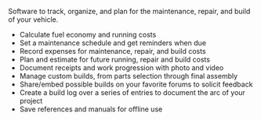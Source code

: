 Software to track, organize, and plan for the maintenance, repair, and build of your vehicle.

*   Calculate fuel economy and running costs
*   Set a maintenance schedule and get reminders when due
*   Record expenses for maintenance, repair, and build costs
*   Plan and estimate for future running, repair and build costs
*   Document receipts and work progression with photo and video
*   Manage custom builds, from parts selection through final assembly
*   Share/embed possible builds on your favorite forums to solicit feedback
*   Create a build log over a series of entries to document the arc of your project
*   Save references and manuals for offline use
